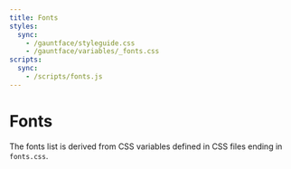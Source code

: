 ```yaml
---
title: Fonts
styles:
  sync:
    - /gauntface/styleguide.css
    - /gauntface/variables/_fonts.css
scripts:
  sync:
    - /scripts/fonts.js
---
```


# Fonts

The fonts list is derived from CSS variables defined in CSS files ending in `fonts.css`.

<div class='__hopin__js-fonts'></div>